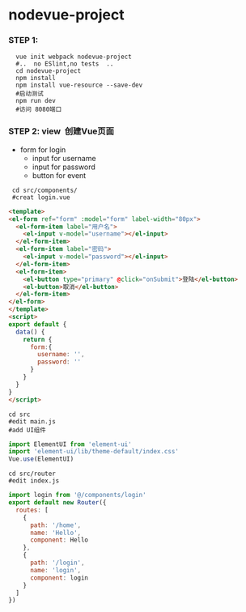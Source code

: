 # nodevue-project
###  STEP 1: 

```
  vue init webpack nodevue-project   
  #..  no ESlint,no tests  ..
  cd nodevue-project
  npm install
  npm install vue-resource --save-dev
  #启动测试  
  npm run dev  
  #访问 8080端口 
```  
###  STEP 2: view  创建Vue页面
 - form for login
   - input for username
   - input for password
   - button for event
```shell
 cd src/components/
 #creat login.vue 
``` 
  
```html
<template>
<el-form ref="form" :model="form" label-width="80px">
  <el-form-item label="用户名">
    <el-input v-model="username"></el-input>
  </el-form-item>
  <el-form-item label="密码">
    <el-input v-model="password"></el-input>
  </el-form-item>
  <el-form-item>
    <el-button type="primary" @click="onSubmit">登陆</el-button>
    <el-button>取消</el-button>
  </el-form-item>
</el-form>
</template>
<script>
export default {
  data() {
    return {
      form:{
        username: '',
        password: ''
      }
    }
  }
}
</script>
```
```shell
cd src
#edit main.js
#add UI组件
```
```js
import ElementUI from 'element-ui'
import 'element-ui/lib/theme-default/index.css'
Vue.use(ElementUI)
```
```shell
cd src/router
#edit index.js
```
```js
import login from '@/components/login'
export default new Router({
  routes: [
    {
      path: '/home',
      name: 'Hello',
      component: Hello
    },
    {
      path: '/login',
      name: 'login',
      component: login
    }
  ]
})
```
